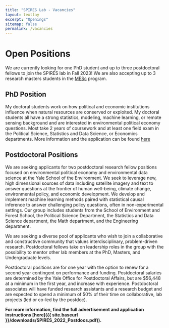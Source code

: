 ```yaml
---
title: "SPIRES Lab - Vacancies"
layout: textlay
excerpt: "Openings"
sitemap: false
permalink: /vacancies
---
```


# Open Positions
We are currently looking for one PhD student and up to three postdoctoral fellows to join the SPIRES lab in Fall 2023! We are also accepting up to 3 research masters students in the [MESc](https://environment.yale.edu/academics/masters/mfs-mesc) program.

## PhD Position

My doctoral students work on how political and economic institutions influence when natural resources are conserved or exploited. My doctoral students all have a strong statistics, modeling, machine learning, or remote sensing background and are interested in environmental political economy questions. Most take 2 years of coursework and at least one field exam in the Political Science, Statistics and Data Science, or Economics departments. More information and the application can be found [here](https://environment.yale.edu/admissions/doctoral)

## Postdoctoral Positions
We are seeking applicants for two postdoctoral research fellow positions focused on environmental political economy and environmental data science at the Yale School of the Environment. We seek to leverage new, high dimensional sources of data including satellite imagery and text to answer questions at the frontier of human well-being, climate change, environmental policy, and economic development. We develop and implement machine learning methods paired with statistical causal inference to answer challenging policy questions, often in non-experimental settings. Our group includes students from the School of Environment and Forest School, the Political Science Department, the Statistics and Data Science department, the Math department, and the Engineering department.

We are seeking a diverse pool of applicants who wish to join a collaborative and constructive community that values interdisciplinary, problem-driven research. Postdoctoral fellows take on leadership roles in the group with the possibility to mentor other lab members at the PhD, Masters, and Undergraduate levels.

Postdoctoral positions are for one year with the option to renew for a second year contingent on performance and funding. Postdoctoral salaries are determined by the Yale Office for Postdoctoral Affairs, but are $56,448 at a minimum in the first year, and increase with experience. Postdoctoral associates will have funded research assistants and a research budget and are expected to spend a minimum of 50% of their time on collaborative, lab projects (led or co-led by the postdoc).

**For more information, find the full advertisement and application instructions [here]({{ site.baseurl }}/downloads/SPIRES_2022_Postdocs.pdf)).**



<!-- # Open positions

**Note: We currently don't have funding for additional PhD and postdoc positions. We can only welcome you if you have a fellowship. I'd be happy to support you after you apply to our group. Take a look at the [veni fellowship](https://www.nwo.nl/en/calls/nwo-talent-programme-veni-science-domain) or the Marie Curie fellowship (currently closed, next deadline probably Fall 2021, [here is last years call]({{ site.baseurl }}/downloads/h2020-wp1820-msca_en.pdf)).**




We are always looking for new group members with passion, talent, and grit!

You will have the chance to work on the grand challenges of condensed matter physics, often at the interface of instrumental design and new physics. You will be involved in determining the important and interesting questions, creating and improving instrumental setups, performing measurements, and making discoveries.

### Past open positions

You find the past job openings here:
[Opening 1]({{ site.baseurl }}/downloads/GeneralPostdoc_2019_v01.pdf),
[Opening 2]({{ site.baseurl }}/downloads/PPMS_PhD_2019_v01.pdf),
[Opening 3]({{ site.baseurl }}/downloads/PD.pdf),
[Opening 4]({{ site.baseurl }}/downloads/PHD1.pdf), 
[Opening 5]({{ site.baseurl }}/downloads/PHD2.pdf).

### Applications for PhD and Postdoc positions
If you are interested in working with us as a PhD student or postdoc, please send me an [email](mailto:milan.allan@gmail.com). State briefly why you are interested and attach a CV, including information about the grades you had as an undergraduate. No need for a separate cover letter or certificates. **Important**: please insert _"Application PhD"_ or _"Application Postdoc"_ in the subject line. If you are applying to a specific advertisement, note this in your email.


### Master projects for Leiden University students
If you are a Master student at Leiden University looking for a Master project, contact me (or any group member) per email or stop by my office.

### Bsc / Master students from elsewhere
If you are interested in pursuing a Master degree at Leiden University, see [mastersinleiden.nl](http://www.mastersinleiden.nl/programmes/physics/en/introduction). Sometimes, we take master students or summer interns if we get exceptional applicants (this usually means very good grades and a personal recommendation).


<figure>
<img src="{{ site.url }}{{ site.baseurl }}/images/picpic/Gallery/DSC_0696.jpg" width="95%">
</figure> -->
